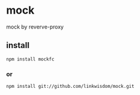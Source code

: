 mock
====

mock by reverve-proxy

## install
    
    npm install mockfc

### or
    
    npm install git://github.com/linkwisdom/mock.git


